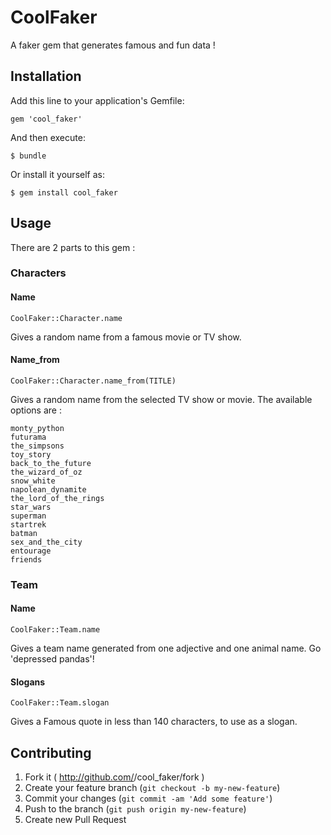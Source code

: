 # CoolFaker

A faker gem that generates famous and fun data !

## Installation

Add this line to your application's Gemfile:

    gem 'cool_faker'

And then execute:

    $ bundle

Or install it yourself as:

    $ gem install cool_faker

## Usage

There are 2 parts to this gem :

### Characters

#### Name 
    CoolFaker::Character.name
Gives a random name from a famous movie or TV show.

#### Name_from

    CoolFaker::Character.name_from(TITLE)
Gives a random name from the selected TV show or movie.
The available options are : 

    monty_python
    futurama
    the_simpsons
    toy_story
    back_to_the_future
    the_wizard_of_oz
    snow_white
    napolean_dynamite 
    the_lord_of_the_rings
    star_wars
    superman
    startrek
    batman
    sex_and_the_city
    entourage
    friends

### Team
#### Name
    CoolFaker::Team.name
Gives a team name generated from one adjective and one animal name. Go 'depressed pandas'!

#### Slogans
    CoolFaker::Team.slogan
Gives a Famous quote in less than 140 characters, to use as a slogan.

## Contributing

1. Fork it ( http://github.com/<my-github-username>/cool_faker/fork )
2. Create your feature branch (`git checkout -b my-new-feature`)
3. Commit your changes (`git commit -am 'Add some feature'`)
4. Push to the branch (`git push origin my-new-feature`)
5. Create new Pull Request
